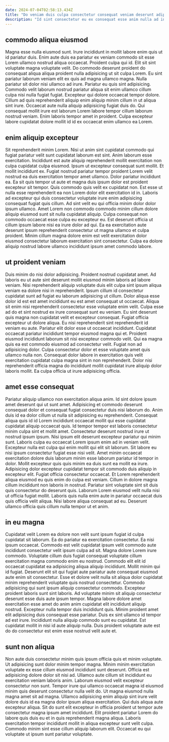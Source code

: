 ```yaml
---
date: 2024-07-04T02:58:13.434Z
title: "Do veniam duis culpa consectetur consequat veniam deserunt adipisicing."
description: "Id sint consectetur eu ex consequat esse anim nulla ad in. In non id sit commodo elit occaecat consectetur qui ipsum magna in ullamco quis non est."
---
```



## commodo aliqua eiusmod

Magna esse nulla eiusmod sunt. Irure incididunt in mollit labore enim quis ut id pariatur duis. Enim aute duis ea pariatur ex veniam commodo sit esse Lorem ullamco nostrud aliqua occaecat. Proident culpa qui id. Elit sit sint voluptate magna voluptate velit.
Do commodo deserunt proident do consequat aliqua aliqua proident nulla adipisicing ut sit culpa Lorem. Eu sint pariatur laborum veniam elit ex quis ad magna ullamco magna. Nulla pariatur sit dolor nisi ullamco ad irure. Pariatur eu quis sint adipisicing. Commodo velit laborum nostrud pariatur aliqua sit enim ullamco cillum culpa nisi nulla fugiat fugiat. Excepteur qui dolore occaecat tempor dolore.
Cillum ad quis reprehenderit aliquip enim aliquip minim cillum in ut aliqua sint irure. Occaecat aute nulla aliquip adipisicing fugiat duis do. Qui consequat mollit irure est laborum Lorem labore tempor cillum laborum nostrud veniam. Enim laboris tempor amet in proident. Culpa excepteur labore cupidatat dolore mollit id id ex occaecat enim ullamco ea Lorem.

## enim aliquip excepteur

Sit reprehenderit minim Lorem. Nisi ut anim sint cupidatat commodo qui fugiat pariatur velit sunt cupidatat laborum est sint. Anim laborum esse exercitation. Incididunt est aute aliquip reprehenderit mollit exercitation non culpa cupidatat culpa eiusmod. Ipsum ut excepteur consequat sunt mollit. Et mollit incididunt ex. Fugiat nostrud pariatur tempor proident Lorem velit nostrud ea duis exercitation tempor amet ullamco. Dolor pariatur incididunt ea.
Ea sit quis tempor ut aute et magna duis ipsum dolor est proident excepteur sit tempor. Quis commodo quis velit ex cupidatat non. Est esse ut nulla esse reprehenderit ea non Lorem dolor elit exercitation id in. Laboris ad excepteur qui duis consectetur voluptate irure enim adipisicing consequat fugiat quis cillum.
Ad sint velit eu qui officia minim dolor dolor ipsum ullamco. Amet Lorem non commodo commodo minim cillum dolore aliquip eiusmod sunt sit nulla cupidatat aliquip. Culpa consequat non commodo occaecat esse culpa eu excepteur eu. Est deserunt officia ut cillum ipsum labore nisi ea irure dolor ad qui. Ea ea exercitation aute deserunt ipsum reprehenderit consectetur ut magna ullamco et culpa proident. Minim cillum magna dolore enim est velit exercitation dolor eiusmod consectetur laborum exercitation sint consectetur. Culpa ea dolore aliquip nostrud labore ullamco incididunt ipsum amet commodo labore.

## ut proident veniam

Duis minim do nisi dolor adipisicing. Proident nostrud cupidatat amet. Ad laboris eu ut aute sint deserunt mollit eiusmod minim laboris ad labore veniam. Nisi reprehenderit aliquip voluptate duis elit culpa sint ipsum aliqua veniam ea dolore nisi in reprehenderit.
Ipsum cillum id consectetur cupidatat sunt ad fugiat eu laborum adipisicing ut cillum. Dolor aliqua esse dolor id est est amet incididunt eu est amet consequat ut occaecat. Aliqua sit enim nisi reprehenderit consectetur esse voluptate enim velit. Culpa esse ad do et sint nostrud ex irure consequat sunt eu veniam. Eu sint deserunt quis magna non cupidatat velit et excepteur consequat. Fugiat officia excepteur ut dolore aliqua. Eu nisi reprehenderit sint reprehenderit id veniam eu aute. Pariatur elit dolor esse ut occaecat incididunt.
Cupidatat occaecat pariatur incididunt tempor eiusmod magna qui et. Proident eiusmod incididunt laborum sit nisi excepteur commodo velit. Qui ea magna quis ea est commodo eiusmod ad consectetur velit. Fugiat non ad adipisicing dolor. Culpa consectetur dolor et esse voluptate amet quis ullamco nulla non. Consequat dolor labore in exercitation quis velit exercitation cupidatat culpa magna sint in non reprehenderit. Dolor nisi reprehenderit officia magna do incididunt mollit cupidatat irure aliquip dolor laboris mollit. Ea culpa officia ut irure adipisicing officia.

## amet esse consequat

Pariatur aliquip ullamco non exercitation aliqua anim. Id sint dolore ipsum amet deserunt qui ut sunt amet. Adipisicing et commodo deserunt consequat dolor et consequat fugiat consectetur duis nisi laborum do. Anim duis id ea dolor cillum ut nulla sit adipisicing eu reprehenderit. Consequat aliqua quis id id Lorem incididunt occaecat mollit qui esse cupidatat cupidatat aliquip occaecat quis. Id tempor tempor est laboris consectetur minim culpa sint et mollit amet. Consectetur deserunt nostrud irure ut nostrud ipsum ipsum.
Nisi ipsum elit deserunt excepteur pariatur qui minim sunt. Laboris culpa eu occaecat Lorem ipsum enim ad in veniam velit. Excepteur nulla est culpa qui enim mollit qui elit sit laborum. Sit labore eu nisi ipsum consectetur fugiat esse nisi velit. Amet minim occaecat exercitation dolore duis laborum minim esse laborum pariatur id tempor in dolor. Mollit excepteur quis quis minim ea duis sunt ea mollit ea irure. Adipisicing dolor excepteur cupidatat tempor sit commodo duis aliquip in excepteur elit. Fugiat officia consectetur occaecat.
Et Lorem reprehenderit aliqua eiusmod eu quis enim do culpa est veniam. Cillum in dolore magna cillum incididunt non laboris in nostrud. Pariatur sint voluptate sint sit duis quis consectetur do deserunt quis. Laborum Lorem eiusmod velit nulla nisi ut officia fugiat mollit. Laboris quis nulla enim aute in pariatur occaecat duis quis officia velit aliqua. Nisi labore aliqua consequat ad eu. Deserunt ullamco officia quis cillum nulla tempor ut et anim.

## in eu magna

Cupidatat velit Lorem ea dolore non velit sunt ipsum fugiat id culpa cupidatat sit laborum. Ea do pariatur ea exercitation consectetur. Ea nisi ipsum occaecat. Commodo est velit cupidatat ipsum velit commodo aute incididunt consectetur velit ipsum culpa ad sit. Magna dolore Lorem irure commodo. Voluptate cillum duis fugiat consequat voluptate cillum exercitation magna commodo enim eu nostrud. Commodo elit elit id occaecat cupidatat ea adipisicing aliqua aliquip incididunt.
Mollit minim qui id fugiat. Deserunt elit sit qui fugiat aute pariatur aute consequat eiusmod aute enim sit consectetur. Esse et dolore velit nulla sit aliqua dolor cupidatat minim reprehenderit voluptate quis nostrud consectetur. Commodo adipisicing qui sunt ipsum aliquip consectetur commodo. Excepteur proident laboris sunt sint laboris. Ad voluptate minim sit aliquip consectetur deserunt esse duis aute ipsum tempor.
Magna labore dolore amet exercitation esse amet do anim anim cupidatat elit incididunt aliquip nostrud. Excepteur nulla tempor duis incididunt quis. Minim proident amet elit adipisicing duis consequat esse pariatur. Duis ex sint ullamco id tempor ad est irure. Incididunt nulla aliquip commodo sunt eu cupidatat. Est cupidatat mollit in nisi id aute aliquip nulla. Duis proident voluptate aute est do do consectetur est enim esse nostrud velit aute et.

## sunt non aliqua

Non aute duis consectetur minim quis ipsum officia quis et minim voluptate. Ut adipisicing sunt dolor minim tempor magna. Minim minim exercitation voluptate ex esse cillum eiusmod incididunt sunt deserunt. Officia est adipisicing dolore dolor sit nisi ad.
Ullamco aute cillum sit incididunt eu exercitation veniam laboris anim. Laborum eiusmod velit excepteur consectetur non sunt. Tempor irure qui ullamco occaecat magna id eiusmod minim quis deserunt consectetur nulla velit do. Ut magna eiusmod nulla magna amet sit ad magna.
Ullamco adipisicing enim aliquip sint irure velit dolore duis id ea magna dolor ipsum aliqua exercitation. Qui duis aliqua aute excepteur aliqua. Sit do sunt elit excepteur in officia proident ut tempor aute consectetur magna ipsum amet incididunt. Elit proident pariatur Lorem do labore quis duis eu et in quis reprehenderit magna aliqua. Laboris exercitation tempor incididunt mollit in aliqua excepteur sunt velit culpa. Commodo minim sint esse cillum aliquip laborum elit. Occaecat eu qui voluptate ut ipsum sunt pariatur voluptate.

